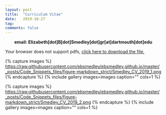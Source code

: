 ```yaml
---
layout: post
title:  "Curriculum Vitae"
date:   2019-10-27
tag:
comments: false
---
```


<center><b>email: Elizabeth[dot]B[dot]Smedley[dot]gr[at]dartmouth[dot]edu</b></center>


<object data="https://raw.githubusercontent.com/ebsmedley/ebsmedley.github.io/master/assets/Smedley_CV_2019.pdf" type="application/pdf"> Your browser does not support pdfs, <a href="https://raw.githubusercontent.com/ebsmedley/ebsmedley.github.io/master/assets/Smedley_CV_2019.pdf">click here to download the file.</a></object>

{% capture images %}
    https://raw.githubusercontent.com/ebsmedley/ebsmedley.github.io/master/_posts/Code_Snippets_files/figure-markdown_strict/Smedley_CV_2019_1.png
{% endcapture %}
{% include gallery images=images caption="" cols=1 %}

{% capture images %}
    https://raw.githubusercontent.com/ebsmedley/ebsmedley.github.io/master/_posts/Code_Snippets_files/figure-markdown_strict/Smedley_CV_2019_2.png
{% endcapture %}
{% include gallery images=images caption="" cols=1 %}